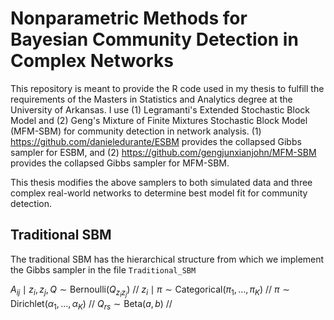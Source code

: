 # Nonparametric Methods for Bayesian Community Detection in Complex Networks

This repository is meant to provide the R code used in my thesis to fulfill the requirements of the Masters in Statistics and Analytics degree at the University of Arkansas. I use (1) Legramanti's Extended Stochastic Block Model and (2) Geng's Mixture of Finite Mixtures Stochastic Block Model (MFM-SBM) for community detection in network analysis. (1) https://github.com/danieledurante/ESBM provides the collapsed Gibbs sampler for ESBM, and (2) https://github.com/gengjunxianjohn/MFM-SBM provides the collapsed Gibbs sampler for MFM-SBM. 

This thesis modifies the above samplers to both simulated data and three complex real-world networks to determine best model fit for community detection. 

## Traditional SBM

The traditional SBM has the hierarchical structure from which we implement the Gibbs sampler in the file `Traditional_SBM`

   $A_{ij} \mid z_i, z_j, Q \sim \text{Bernoulli}(Q_{z_i z_j})$ //
    $z_i \mid \pi\sim \text{Categorical}(\pi_1, \dots, \pi_K)$ //
    $\pi \sim \text{Dirichlet}(\alpha_1, \dots ,\alpha_K)$ //
    $Q_{rs} \sim \text{Beta}(a, b)$ //

